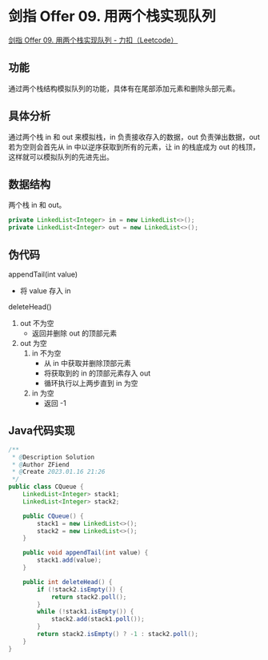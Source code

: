# 剑指 Offer 09. 用两个栈实现队列

[剑指 Offer 09. 用两个栈实现队列 - 力扣（Leetcode）](https://leetcode.cn/problems/yong-liang-ge-zhan-shi-xian-dui-lie-lcof/description/)

## 功能

通过两个栈结构模拟队列的功能，具体有在尾部添加元素和删除头部元素。

## 具体分析

通过两个栈 in 和 out 来模拟栈，in 负责接收存入的数据，out 负责弹出数据，out 若为空则会首先从 in 中以逆序获取到所有的元素，让 in 的栈底成为 out 的栈顶，这样就可以模拟队列的先进先出。

## 数据结构

两个栈 in 和 out。

```java
private LinkedList<Integer> in = new LinkedList<>();
private LinkedList<Integer> out = new LinkedList<>();
```

## 伪代码

appendTail(int value)

* 将 value 存入 in

deleteHead()

1. out 不为空
   * 返回并删除 out 的顶部元素
2. out 为空
   1. in 不为空
      * 从 in 中获取并删除顶部元素
      * 将获取到的 in 的顶部元素存入 out
      * 循环执行以上两步直到 in 为空
   2. in 为空
      * 返回 -1

## Java代码实现

```java
/**
 * @Description Solution
 * @Author ZFiend
 * @Create 2023.01.16 21:26
 */
public class CQueue {
    LinkedList<Integer> stack1;
    LinkedList<Integer> stack2;

    public CQueue() {
        stack1 = new LinkedList<>();
        stack2 = new LinkedList<>();
    }

    public void appendTail(int value) {
        stack1.add(value);
    }

    public int deleteHead() {
        if (!stack2.isEmpty()) {
            return stack2.poll();
        }
        while (!stack1.isEmpty()) {
            stack2.add(stack1.poll());
        }
        return stack2.isEmpty() ? -1 : stack2.poll();
    }
}
```
